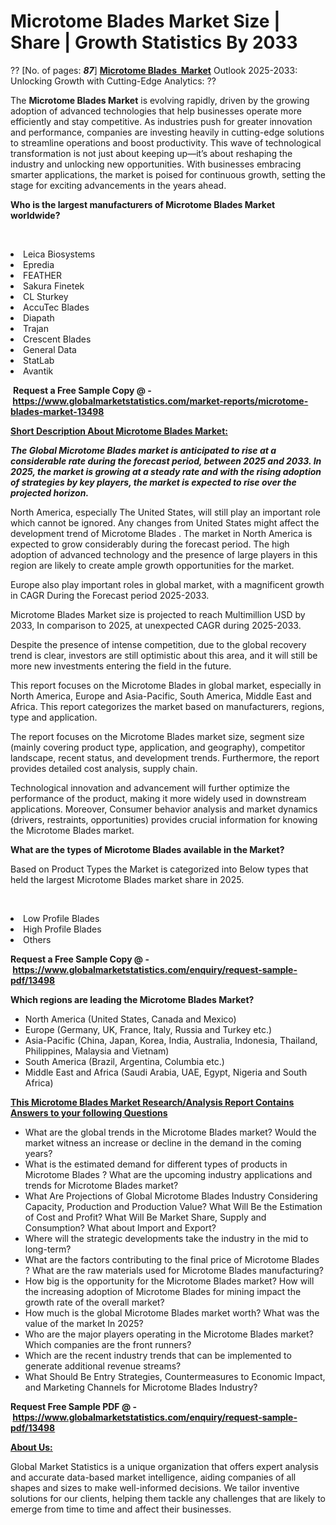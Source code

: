 <H1>Microtome Blades Market Size | Share | Growth Statistics By 2033</H1><p>?? [No. of pages:&nbsp;<strong><em>87</em></strong>]&nbsp;<strong><a href="https://www.globalmarketstatistics.com/market-reports/microtome-blades-market-13498">Microtome Blades &nbsp;Market</a></strong>&nbsp;Outlook 2025-2033: Unlocking Growth with Cutting-Edge Analytics: ??</p><p>The <strong>Microtome Blades Market</strong> is evolving rapidly, driven by the growing adoption of advanced technologies that help businesses operate more efficiently and stay competitive. As industries push for greater innovation and performance, companies are investing heavily in cutting-edge solutions to streamline operations and boost productivity. This wave of technological transformation is not just about keeping up&mdash;it&rsquo;s about reshaping the industry and unlocking new opportunities. With businesses embracing smarter applications, the market is poised for continuous growth, setting the stage for exciting advancements in the years ahead.</p><p><strong>Who is the largest manufacturers of Microtome Blades Market worldwide?</strong></p><p>&nbsp;<li>Leica Biosystems<li> Epredia<li> FEATHER<li> Sakura Finetek<li> CL Sturkey<li> AccuTec Blades<li> Diapath<li> Trajan<li> Crescent Blades<li> General Data<li> StatLab<li> Avantik</p><p>&nbsp;<strong>Request a Free Sample Copy @ -&nbsp;<a href="https://www.globalmarketstatistics.com/market-reports/microtome-blades-market-13498">https://www.globalmarketstatistics.com/market-reports/microtome-blades-market-13498</a></strong></p><p><strong><u>Short Description About Microtome Blades Market:</u></strong></p><p><strong><em>The Global Microtome Blades market is anticipated to rise at a considerable rate during the forecast period, between 2025 and 2033. In 2025, the market is growing at a steady rate and with the rising adoption of strategies by key players, the market is expected to rise over the projected horizon.</em></strong></p><p>North America, especially The United States, will still play an important role which cannot be ignored. Any changes from United States might affect the development trend of Microtome Blades . The market in North America is expected to grow considerably during the forecast period. The high adoption of advanced technology and the presence of large players in this region are likely to create ample growth opportunities for the market.</p><p>Europe also play important roles in global market, with a magnificent growth in CAGR During the Forecast period 2025-2033.</p><p>Microtome Blades Market size is projected to reach Multimillion USD by 2033, In comparison to 2025, at unexpected CAGR during 2025-2033.</p><p>Despite the presence of intense competition, due to the global recovery trend is clear, investors are still optimistic about this area, and it will still be more new investments entering the field in the future.</p><p>This report focuses on the Microtome Blades in global market, especially in North America, Europe and Asia-Pacific, South America, Middle East and Africa. This report categorizes the market based on manufacturers, regions, type and application.</p><p>The report focuses on the Microtome Blades market size, segment size (mainly covering product type, application, and geography), competitor landscape, recent status, and development trends. Furthermore, the report provides detailed cost analysis, supply chain.</p><p>Technological innovation and advancement will further optimize the performance of the product, making it more widely used in downstream applications. Moreover, Consumer behavior analysis and market dynamics (drivers, restraints, opportunities) provides crucial information for knowing the Microtome Blades market.</p><p><strong>What are the types of Microtome Blades available in the Market?</strong></p><p>Based on Product Types the Market is categorized into Below types that held the largest Microtome Blades market share in 2025.</p><p>&nbsp;<li>Low Profile Blades<li> High Profile Blades<li> Others&nbsp;</p><p><strong>Request a Free Sample Copy @ -&nbsp;<a href="https://www.globalmarketstatistics.com/enquiry/request-sample-pdf/13498">https://www.globalmarketstatistics.com/enquiry/request-sample-pdf/13498</a></strong></p><p><strong>Which regions are leading the Microtome Blades Market?</strong></p><ul><li>North America (United States, Canada and Mexico)</li><li>Europe (Germany, UK, France, Italy, Russia and Turkey etc.)</li><li>Asia-Pacific (China, Japan, Korea, India, Australia, Indonesia, Thailand, Philippines, Malaysia and Vietnam)</li><li>South America (Brazil, Argentina, Columbia etc.)</li><li>Middle East and Africa (Saudi Arabia, UAE, Egypt, Nigeria and South Africa)</li></ul><p><strong><u>This Microtome Blades Market Research/Analysis Report Contains Answers to your following Questions</u></strong></p><ul><li>What are the global trends in the Microtome Blades market? Would the market witness an increase or decline in the demand in the coming years?</li><li>What is the estimated demand for different types of products in Microtome Blades ? What are the upcoming industry applications and trends for Microtome Blades market?</li><li>What Are Projections of Global Microtome Blades Industry Considering Capacity, Production and Production Value? What Will Be the Estimation of Cost and Profit? What Will Be Market Share, Supply and Consumption? What about Import and Export?</li><li>Where will the strategic developments take the industry in the mid to long-term?</li><li>What are the factors contributing to the final price of Microtome Blades ? What are the raw materials used for Microtome Blades manufacturing?</li><li>How big is the opportunity for the Microtome Blades market? How will the increasing adoption of Microtome Blades for mining impact the growth rate of the overall market?</li><li>How much is the global Microtome Blades market worth? What was the value of the market In 2025?</li><li>Who are the major players operating in the Microtome Blades market? Which companies are the front runners?</li><li>Which are the recent industry trends that can be implemented to generate additional revenue streams?</li><li>What Should Be Entry Strategies, Countermeasures to Economic Impact, and Marketing Channels for Microtome Blades Industry?</li></ul><p><strong>Request Free Sample PDF @ -&nbsp;<a href="https://www.globalmarketstatistics.com/enquiry/request-sample-pdf/13498">https://www.globalmarketstatistics.com/enquiry/request-sample-pdf/13498</a></strong></p><p><strong><u>About Us:</u></strong></p><p>Global Market Statistics&nbsp;is a unique organization that offers expert analysis and accurate data-based market intelligence, aiding companies of all shapes and sizes to make well-informed decisions. We tailor inventive solutions for our clients, helping them tackle any challenges that are likely to emerge from time to time and affect their businesses.</p>
